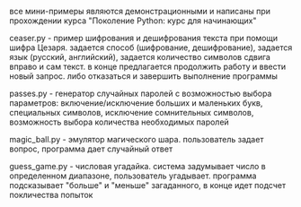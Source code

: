 все мини-примеры являются демонстрационными и написаны при прохождении курса "Поколение Python: курс для начинающих"

ceaser.py - пример шифрования и дешифрования текста при помощи шифра Цезаря. задается способ (шифрование, дешифрование), задается язык (русский, английский), задается количество символов сдвига вправо и сам текст.
            в конце предлагается продолжить работу и ввести новый запрос. либо отказаться и завершить выполнение программы

passes.py - генератор случайных паролей с возможностью выбора параметров: включение/исключение больших и маленьких букв, специальных символов, исключение сомнительных символов, возможность выбора количества необходимых паролей

magic_ball.py - эмулятор магического шара. пользователь задает вопрос, программа дает случайный ответ

guess_game.py - числовая угадайка. система задумывает число в определенном диапазоне, пользователь угадывает. программа подсказывает "больше" и "меньше" загаданного, в конце идет подсчет покличества попыток


